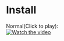 # Install
Normal(Click to play):</br>
[![Watch the video](http://i3.ytimg.com/vi/Xh22HQOuqZM/hqdefault.jpg)](https://www.youtube.com/watch?v=Xh22HQOuqZM)

